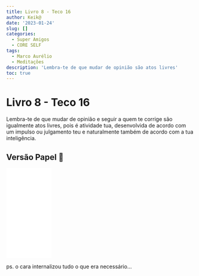 ```yaml
---
title: Livro 8 - Teco 16
author: Keik@
date: '2023-01-24'
slug: []
categories:
  - Super Amigos
  - CORE SELF
tags:
  - Marco Aurélio
  - Meditações
description: 'Lembra-te de que mudar de opinião são atos livres'
toc: true
---
```


# Livro 8 - Teco 16

Lembra-te de que mudar de opinião e seguir a quem te corrige são igualmente atos livres, pois é atividade tua, desenvolvida de acordo com um impulso ou julgamento teu e naturalmente também de acordo com a tua inteligência.

## Versão Papel :book:
<iframe style="width:120px;height:240px;" marginwidth="0" marginheight="0" scrolling="no" frameborder="0" src="//ws-na.amazon-adsystem.com/widgets/q?ServiceVersion=20070822&OneJS=1&Operation=GetAdHtml&MarketPlace=BR&source=ss&ref=as_ss_li_til&ad_type=product_link&tracking_id=mundodekeika-20&language=pt_BR&marketplace=amazon&region=BR&placement=B092FVY4BB&asins=B092FVY4BB&linkId=37c5ec14221f61f811029aa88b520891&show_border=true&link_opens_in_new_window=true"></iframe>

ps. o cara internalizou tudo o que era necessário...